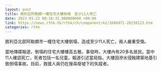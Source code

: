 ```yaml
---
layout: post
title: 敘利亞阿勒頗一幢住宅大樓倒塌　至少11人死亡
date: 2023-01-23 00:18:31.000000000 +08:00
link: https://news.rthk.hk/rthk/ch/component/k2/1684971-20230123.htm
categories: rthk
---
```


敘利亞北部阿勒頗市一幢住宅大樓倒塌，造成至少11人死亡，兩人嚴重受傷。

當地傳媒報道，倒塌的住宅大樓樓高五層。事發時，大樓內有20多名居民。當中11人確認死亡，死者包括一名兒童。報道引述當局指，大樓因滲水侵蝕建築地基引致倒塌事故。目前，救援人員仍在搜尋廢墟下的失蹤者。
